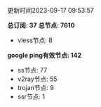 更新时间2023-09-17 09:53:57

**总订阅: 37**
**总节点: 7610**
- vless节点: 8

**google ping有效节点: 142**
- ss节点: 77
- v2ray节点: 55
- trojan节点: 9
- ssr节点: 1
